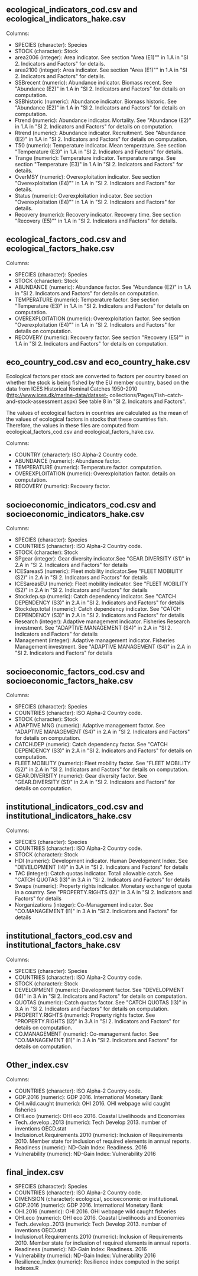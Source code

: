 ## ecological_indicators_cod.csv and ecological_indicators_hake.csv

Columns:

- SPECIES (character): Species
- STOCK (character): Stock
- area2006 (integer): Area indicator. See section "Area (E1)"" in 1.A in "SI 2. Indicators and Factors" for details.
- area2100 (integer): Area indicator. See section "Area (E1)"" in 1.A in "SI 2. Indicators and Factors" for details.
- SSBrecent (numeric): Abundance indicator. Biomass recent. See "Abundance (E2)" in 1.A in "SI 2. Indicators and Factors" for details on computation. 
- SSBhistoric (numeric): Abundance indicator. Biomass historic. See "Abundance (E2)" in 1.A in "SI 2. Indicators and Factors" for details on computation.
- Ftrend (numeric): Abundance indicator. Mortality. See "Abundance (E2)" in 1.A in "SI 2. Indicators and Factors" for details on computation. 
- Rtrend (numeric): Abundance indicator. Recruitment. See "Abundance (E2)" in 1.A in "SI 2. Indicators and Factors" for details on computation. 
- T50 (numeric): Temperature indicator. Mean temperature. See section "Temperature (E3)" in 1.A in "SI 2. Indicators and Factors" for details.
- Trange (numeric): Temperature indicator. Temperature range. See section "Temperature (E3)" in 1.A in "SI 2. Indicators and Factors" for details.
- OverMSY (numeric): Overexploitation indicator. See section "Overexploitation (E4)"" in 1.A in "SI 2. Indicators and Factors" for details.
- Status (numeric): Overexploitation indicator. See section "Overexploitation (E4)"" in 1.A in "SI 2. Indicators and Factors" for details.
- Recovery (numeric): Recovery indicator. Recovery time.  See section "Recovery (E5)"" in 1.A in "SI 2. Indicators and Factors" for details.


## ecological_factors_cod.csv and ecological_factors_hake.csv

Columns:

- SPECIES (character): Species
- STOCK (character): Stock
- ABUNDANCE (numeric): Abundance factor. See "Abundance (E2)" in 1.A in "SI 2. Indicators and Factors" for details on computation.
- TEMPERATURE (numeric): Temperature factor. See section "Temperature (E3)" in 1.A in "SI 2. Indicators and Factors" for details on computation.
- OVEREXPLOITATION (numeric): Overexploitation factor. See section "Overexploitation (E4)"" in 1.A in "SI 2. Indicators and Factors" for details on computation.
- RECOVERY (numeric): Recovery factor. See section "Recovery (E5)"" in 1.A in "SI 2. Indicators and Factors" for details on computation.

## eco_country_cod.csv and eco_country_hake.csv

Ecological factors per stock are converted to factors per country based on whether the stock is being fished by the EU member country, based on the data from ICES Historical Nominal Catches 1950-2010 (http://www.ices.dk/marine-data/dataset- collections/Pages/Fish-catch-and-stock-assessment.aspx) See table 8 in "SI 2. Indicators and Factors".

The values of ecological factors in countries are calculated as the mean of the values of ecological factors in stocks that these countries fish. Therefore, the values in these files are computed from ecological_factors_cod.csv and ecological_factors_hake.csv.

Columns:

- COUNTRY (character): ISO Alpha-2 Country code.
- ABUNDANCE (numeric): Abundance factor.
- TEMPERATURE (numeric): Temperature factor. computation.
- OVEREXPLOITATION (numeric): Overexploitation factor. details on computation.
- RECOVERY (numeric): Recovery factor.


## socioeconomic_indicators_cod.csv and socioeconomic_indicators_hake.csv

Columns:

- SPECIES (character): Species
- COUNTRIES (character): ISO Alpha-2 Country code.
- STOCK (character): Stock
- SPgear (integer): Gear diversity indicator.See "GEAR.DIVERSITY (S1)" in 2.A in "SI 2. Indicators and Factors" for details
- ICESareas5 (numeric): Fleet mobility indicator.See "FLEET MOBILITY (S2)" in 2.A in "SI 2. Indicators and Factors" for details
- ICESareasEU (numeric): Fleet mobility indicator. See "FLEET MOBILITY (S2)" in 2.A in "SI 2. Indicators and Factors" for details
- Stockdep.sp (numeric): Catch dependency indicator. See "CATCH DEPENDENCY (S3)" in 2.A in "SI 2. Indicators and Factors" for details
- Stockdep.total (numeric): Catch dependency indicator. See "CATCH DEPENDENCY (S3)" in 2.A in "SI 2. Indicators and Factors" for details
- Research (integer): Adaptive management indicator. Fisheries Research investment. See "ADAPTIVE MANAGEMENT (S4)" in 2.A in "SI 2. Indicators and Factors" for details
- Management (integer): Adaptive management indicator. Fisheries Management investment. See "ADAPTIVE MANAGEMENT (S4)" in 2.A in "SI 2. Indicators and Factors" for details

## socioeconomic_factors_cod.csv and socioeconomic_factors_hake.csv

Columns: 

- SPECIES (character): Species
- COUNTRIES (character): ISO Alpha-2 Country code.
- STOCK (character): Stock
- ADAPTIVE.MNG (numeric): Adaptive management factor. See "ADAPTIVE MANAGEMENT (S4)" in 2.A in "SI 2. Indicators and Factors" for details on computation.
- CATCH.DEP (numeric): Catch dependency factor. See "CATCH DEPENDENCY (S3)" in 2.A in "SI 2. Indicators and Factors" for details on computation.
- FLEET.MOBILITY (numeric): Fleet mobility factor. See "FLEET MOBILITY (S2)" in 2.A in "SI 2. Indicators and Factors" for details on computation.
- GEAR.DIVERSITY (numeric): Gear diversity factor. See "GEAR.DIVERSITY (S1)" in 2.A in "SI 2. Indicators and Factors" for details on computation.

## institutional_indicators_cod.csv and institutional_indicators_hake.csv

Columns:

- SPECIES (character): Species
- COUNTRIES (character): ISO Alpha-2 Country code.
- STOCK (character): Stock
- HDI (numeric): Development indicator. Human Development Index. See "DEVELOPMENT (I4)" in 3.A in "SI 2. Indicators and Factors" for details
- TAC (integer): Catch quotas indicator. Totall allowable catch. See "CATCH QUOTAS (I3)" in 3.A in "SI 2. Indicators and Factors" for details
- Swaps (numeric): Property rights indicator. Monetary exchange of quota in a country. See "PROPERTY.RIGHTS (I2)" in 3.A in "SI 2. Indicators and Factors" for details
- Norganizations (integer): Co-Management indicator. See "CO.MANAGEMENT (I1)" in 3.A in "SI 2. Indicators and Factors" for details

## institutional_factors_cod.csv and institutional_factors_hake.csv

Columns: 

- SPECIES (character): Species
- COUNTRIES (character): ISO Alpha-2 Country code.
- STOCK (character): Stock
- DEVELOPMENT (numeric): Development factor. See "DEVELOPMENT (I4)" in 3.A in "SI 2. Indicators and Factors" for details on computation.
- QUOTAS (numeric): Catch quotas factor. See "CATCH QUOTAS (I3)" in 3.A in "SI 2. Indicators and Factors" for details on computation.
- PROPERTY.RIGHTS (numeric): Property rights factor. See "PROPERTY.RIGHTS (I2)" in 3.A in "SI 2. Indicators and Factors" for details on computation.
- CO.MANAGEMENT (numeric): Co-management factor. See "CO.MANAGEMENT (I1)" in 3.A in "SI 2. Indicators and Factors" for details on computation.

## Other_index.csv

Columns: 

- COUNTRIES (character): ISO Alpha-2 Country code.
- GDP.2016 (numeric): GDP 2016. International Monetary Bank
- OHI.wild.caught (numeric): OHI 2016. OHI webpage wild caught fisheries
- OHI.eco (numeric): OHI eco 2016. Coastal Livelihoods and Economies
- Tech..develop..2013 (numeric): Tech Develop 2013. number of inventions OECD.stat
- Inclusion.of.Requirements.2010 (numeric): Inclusion of Requirements 2010. Member state for inclusion of required elements in annual reports. 
- Readiness (numeric): ND-Gain Index: Readiness. 2016
- Vulnerability (numeric): ND-Gain Index: Vulnerability 2016

## final_index.csv

- SPECIES (character): Species
- COUNTRIES (character): ISO Alpha-2 Country code.
- DIMENSION (character): ecological, socioeconomic or institutional.
- GDP.2016 (numeric): GDP 2016. International Monetary Bank
- OHI.2016 (numeric): OHI 2016. OHI webpage wild caught fisheries
- OHI.eco (numeric): OHI eco 2016. Coastal Livelihoods and Economies
- Tech..develop..2013 (numeric): Tech Develop 2013. number of inventions OECD.stat
- Inclusion.of.Requirements.2010 (numeric): Inclusion of Requirements 2010. Member state for inclusion of required elements in annual reports. 
- Readiness (numeric): ND-Gain Index: Readiness. 2016
- Vulnerability (numeric): ND-Gain Index: Vulnerability 2016
- Resilience_Index (numeric): Resilience index computed in the script indexes.R

